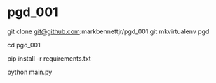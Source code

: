 # pgd_001
git clone git@github.com:markbennettjr/pgd_001.git
mkvirtualenv pgd

cd pgd_001

pip install -r requirements.txt

python main.py
